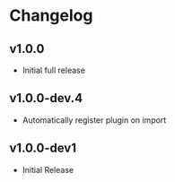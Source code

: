 # Changelog

## v1.0.0 

* Initial full release

## v1.0.0-dev.4

* Automatically register plugin on import

## v1.0.0-dev1

* Initial Release

